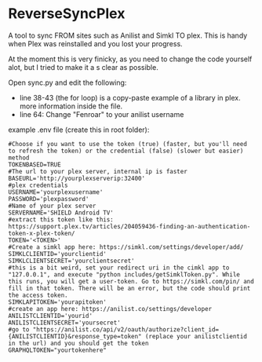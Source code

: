 # ReverseSyncPlex

A tool to sync FROM sites such as Anilist and Simkl TO plex. This is handy when Plex was reinstalled and you lost your progress.

At the moment this is very finicky, as you need to change the code yourself alot,  but I tried to make it a s clear as possible.

Open sync.py and edit the following:
- line 38-43 (the for loop) is a copy-paste example of a library in plex. more information inside the file.
- line 64: Change "Fenroar" to your anilist username

example .env file (create this in root folder):
```
#Choose if you want to use the token (true) (faster, but you'll need to refresh the token) or the credential (false) (slower but easier) method
TOKENBASED=TRUE
#The url to your plex server, internal ip is faster
BASEURL='http://yourplexserverip:32400'
#plex credentials
USERNAME='yourplexusername'
PASSWORD='plexpassword'
#Name of your plex server
SERVERNAME='SHIELD Android TV'
#extract this token like this: https://support.plex.tv/articles/204059436-finding-an-authentication-token-x-plex-token/
TOKEN='<TOKEN>'
#Create a simkl app here: https://simkl.com/settings/developer/add/
SIMKLCLIENTID='yourclientid'
SIMKLCLIENTSECRET='yourclientsecret'
#this is a bit weird, set your redirect uri in the cimkl app to "127.0.0.1", and execute "python includes/getSimklToken.py". While this runs, you will get a user-token. Go to https://simkl.com/pin/ and fill in that token. There will be an error, but the code should print the access token.
SIMKLAPITOKEN='yourapitoken'
#create an app here: https://anilist.co/settings/developer
ANILISTCLIENTID='yourid'
ANILISTCLIENTSECRET='yoursecret'
#go to "https://anilist.co/api/v2/oauth/authorize?client_id={ANILISTCLIENTID}&response_type=token" (replace your anilistclientid in the url) and you should get the token
GRAPHQLTOKEN="yourtokenhere"
```
